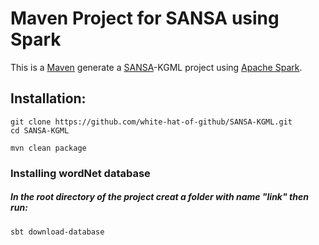 Maven Project for SANSA using Spark
=============================

This is a [Maven](https://maven.apache.org/)  generate a [SANSA](https://github.com/SANSA-Stack)-KGML project using [Apache Spark](http://spark.apache.org/).

Installation:
----------

```
git clone https://github.com/white-hat-of-github/SANSA-KGML.git
cd SANSA-KGML

mvn clean package
````

### Installing wordNet database
##### In the root directory of the project creat a folder with name "link" then run:
```
sbt download-database
```


